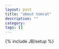 ```yaml
---
layout: post
title: "about tomcat"
description: ""
category: 
tags: []
---
```

{% include JB/setup %}
